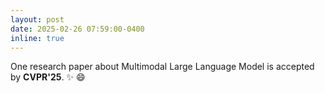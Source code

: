 ```yaml
---
layout: post
date: 2025-02-26 07:59:00-0400
inline: true
---
```


One research paper about Multimodal Large Language Model is accepted by **CVPR'25**. :sparkles: :smile:
